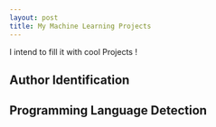 ```yaml
---
layout: post
title: My Machine Learning Projects
---
```


I intend to fill  it  with cool Projects !


## Author Identification 

## Programming Language Detection 
